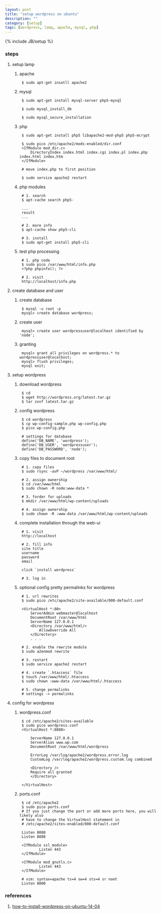 ```yaml
---
layout: post
title: "setup wordpress on ubuntu"
description: ""
category: [setup]
tags: [wordpress, lamp, apache, mysql, php]
---
```

{% include JB/setup %}


### steps

1. setup lamp

    1. apache

            $ sudo apt-get insatll apache2

    1. mysql

            $ sudo apt-get install mysql-server php5-mysql

            $ sudo mysql_install_db

            $ sudo mysql_secure_installation

    1. php

            $ sudo apt-get install php5 libapache2-mod-php5 php5-mcrypt

            $ sudo pico /etc/apache2/mods-enabled/dir.conf
            <IfModule mod_dir.c>
                DirectoryIndex index.html index.cgi index.pl index.php index.html index.htm
            </IfModule>

            # move index.php to first position

            $ sudo service apache2 restart

    1. php modules

            # 1. search
            $ apt-cache search php5-

            ...
            result
            ...

            # 2. more info
            $ apt-cache show php5-cli

            # 3. install
            $ sudo apt-get install php5-cli

    1. test php processing

            # 1. php code
            $ sudo pico /var/www/html/info.php
            <?php phpinfo(); ?>

            # 2. visit
            http://localhost/info.php

1. create database and user

    1. create database
    
            $ mysql -u root -p
            mysql> create database wordpress;

    1. create user

            mysql> create user wordpressuser@localhost identified by 'node';

    1. granting

            mysql> grant all privileges on wordpress.* to wordpressuser@localhost;
            mysql> flush privileges;
            mysql exit;

1. setup wordpress

    1. download wordpress

            $ cd
            $ wget http://wordpress.org/latest.tar.gz
            $ tar zxvf latest.tar.gz
            
    1. config wordpress

            $ cd wordpress
            $ cp wp-config-sample.php wp-config.php
            $ pico wp-config.php

            # settings for database
            define('DB_NAME', 'wordpress');
            define('DB_USER', 'wordpressuser');
            define('DB_PASSWORD', 'node');

    1. copy files to document root

            # 1. copy files
            $ sudo rsync -avP ~/wordpress /var/www/html/

            # 2. assign ownership
            $ cd /var/www/html
            $ sudo chown -R node:www-data *

            # 3. forder for uploads
            $ mkdir /var/www/html/wp-content/uploads

            # 4. assign ownership
            $ sudo chown -R :www-data /var/www/html/wp-content/uploads

    1. complete installation through the web-ui

            # 1. visit
            http://localhost

            # 2. fill info
            site title
            username
            password
            email

            click `install wordpress`

            # 3. log in

    1. optional config pretty permalinks for wordpress

            # 1. url rewrites
            $ sudo pico /etc/apache2/site-available/000-default.conf

            <VirtualHost *:80>
                ServerAdmin webmaster@localhost
                DocumentRoot /var/www/html
                ServerName 127.0.0.1
                <Directory /var/www/html/>
                    AllowOverride All
                </Directory>
                . . .

            # 2. enable the rewrite module
            $ sudo a2enmod rewrite

            # 3. restart
            $ sudo service apache2 restart

            # 4. create `.htaccess` file
            $ touch /var/www/html/.htaccess
            $ sudo chown :www-data /var/www/html/.htaccess

            # 5. change permalinks
            # settings -> permalinks

1. config for wordpress

    1. wordpress.conf

            $ cd /etc/apache2/sites-available
            $ sudo pico wordpress.conf
            <VirtualHost *:8888>

                ServerName 127.0.0.1
                ServerAlias www.wp.com
                DocumentRoot /var/www/html/wordpress

                ErrorLog /var/log/apache2/wordpress.error.log
                CustomLog /var/log/apache2/wordpress.custom.log combined

                <Directory />
                Require all granted
                </Directory>

            </VirtualHost>

    1. ports.conf

            $ cd /etc/apache2
            $ sudo pico ports.conf
            # If you just change the port or add more ports here, you will likely also
            # have to change the VirtualHost statement in
            # /etc/apache2/sites-enabled/000-default.conf

            Listen 8080
            Listen 8888

            <IfModule ssl_module>
                    Listen 443
            </IfModule>

            <IfModule mod_gnutls.c>
                    Listen 443
            </IfModule>

            # vim: syntax=apache ts=4 sw=4 sts=4 sr noet
            Listen 8800



### references

1. [how-to-install-wordpress-on-ubuntu-14-04](https://www.digitalocean.com/community/tutorials/how-to-install-wordpress-on-ubuntu-14-04)